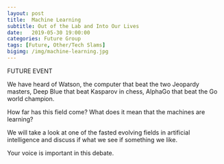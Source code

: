 ```yaml
---
layout: post
title:  Machine Learning
subtitle: Out of the Lab and Into Our Lives
date:   2019-05-30 19:00:00
categories: Future Group
tags: [Future, Other/Tech Slams]
bigimg: /img/machine-learning.jpg
---
```

FUTURE EVENT

We have heard of Watson, the computer that beat the two Jeopardy masters, Deep Blue that beat Kasparov in chess, AlphaGo that beat the Go world champion.

How far has this field come? What does it mean that the machines are learning?

We will take a look at one of the fasted evolving fields in artificial intelligence and discuss if what we see if something we like.

Your voice is important in this debate.